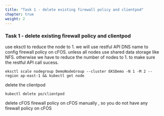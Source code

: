 ```yaml
---
title: "Task 1 - delete existing firewall policy and clientpod"
chapter: true
weight: 2
---
```


### Task 1 - delete existing firewall policy and clientpod

use eksctl to reduce the node to 1.  we will use restful API DNS name to config firewall policy on cFOS. unless all nodes use shared data storage like NFS. otherwise we have to reduce the number of nodes to 1. to make sure the restful API call sucess. 

```
eksctl scale nodegroup DemoNodeGroup --cluster EKSDemo -N 1 -M 2 --region ap-east-1 && kubectl get node
```

delete the clientpod

```
kubectl delete po/clientpod
```

delete cFOS firewall policy on cFOS manually , so you do not have any firewall policy on cFOS
